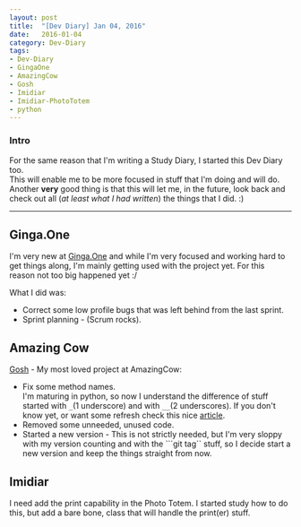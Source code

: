 ```yaml
---
layout: post
title:  "[Dev Diary] Jan 04, 2016"
date:   2016-01-04
category: Dev-Diary
tags: 
- Dev-Diary
- GingaOne
- AmazingCow
- Gosh
- Imidiar
- Imidiar-PhotoTotem
- python
---
```


### Intro

For the same reason that I'm writing a Study Diary, I started this Dev Diary too.   
This will enable me to be more focused in stuff that I'm doing and will do. 
Another **very** good thing is that this will let me, in the future, look back 
and check out all (_at least what I had written_) the things that I did. :)

----

<!-- ----------------------------------------------------------------------- -->
<!-- ----------------------------------------------------------------------- -->

## Ginga.One

I'm very new at [Ginga.One](http://www.gingaone.com) and while I'm very focused 
and working hard to get things along, I'm mainly getting used with the project yet.
For this reason not too big happened yet :/

What I did was:

* Correct some low profile bugs that was left behind from the last sprint.
* Sprint planning - (Scrum rocks). 


<!-- ----------------------------------------------------------------------- -->
<!-- ----------------------------------------------------------------------- -->

## Amazing Cow

[Gosh](http://www.github.com/amazingcow/gosh) - My most loved project at AmazingCow:

* Fix some method names.   
I'm maturing in python, so now I understand the difference of stuff started with 
```_```(1 underscore) and with ```__```(2 underscores). If you don't know yet,
or want some refresh check this nice 
[article](http://igorsobreira.com/2010/09/16/difference-between-one-underline-and-two-underlines-in-python.html).
* Removed some unneeded, unused code.
* Started a new version - This is not strictly needed, but I'm very sloppy with 
my version counting and with the ```git tag`` stuff, so I decide start a new 
version and keep the things straight from now.


<!-- ----------------------------------------------------------------------- -->
<!-- ----------------------------------------------------------------------- -->

## Imidiar

I need add the print capability in the Photo Totem. I started study how to do 
this, but add a bare bone, class that will handle the print(er) stuff.

 
